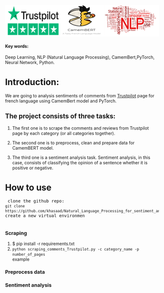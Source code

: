 <img src = 'https://github.com/khasaad/Natural_Language_Processing_for_sentiment_analysis/blob/main/images/logo.PNG'>

#### Key words: 
Deep Learning, NLP (Natural Language Processing), CamemBert,PyTorch, Neural Network, Python.

# Introduction:

We are going to analysis sentiments of comments from <a href = 'https://www.trustpilot.com/'>Trustpilot</a> page for french language using CamemBert model and PyTorch. 

## The project consists of three tasks:

1. The first one is to scrape the comments and reviews from Trustpilot page by each category (or all categories together). 

2. The second one is to preprocess, clean and prepare data for CamemBERT model.

3. The third one is a sentiment analysis task. Sentiment analysis, in this case, consists of classifying the opinion of a sentence whether it is positive or negative.

# How to use
<pre> clone the github repo:<br><code>git clone https://github.com/khasaad/Natural_Language_Processing_for_sentiment_analysis.git</code>
create a new virtual environmen
 </pre>

### Scraping 
<ol>
<li>$ pip install -r requirements.txt</li>
<li><code>python scraping_comments_Trustpilot.py -c category_name -p number_of_pages </code> </br>
  example</li>
</ol>

### Preprocess data

### Sentiment analysis
